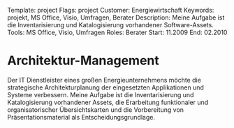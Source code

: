 Template: project
Flags: project
Customer: Energiewirtschaft
Keywords: projekt, MS Office, Visio, Umfragen, Berater
Description: Meine Aufgabe ist die Inventarisierung und Katalogisierung vorhandener Software-Assets.
Tools: MS Office, Visio, Umfragen
Roles: Berater
Start: 11.2009
End: 02.2010

# Architektur-Management

Der IT Dienstleister eines großen Energieunternehmens möchte die strategische Architekturplanung der eingesetzten Applikationen und Systeme verbessern. Meine Aufgabe ist die Inventarisierung und Katalogisierung vorhandener Assets, die Erarbeitung funktionaler und organisatorischer Übersichtskarten und die Vorbereitung von Präsentationsmaterial als Entscheidungsgrundlage.


